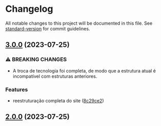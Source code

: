 # Changelog

All notable changes to this project will be documented in this file. See [standard-version](https://github.com/conventional-changelog/standard-version) for commit guidelines.

## [3.0.0](https://github.com/giovanebribeiro/site-amanda-boaviagem/compare/v2.0.0...v3.0.0) (2023-07-25)


### ⚠ BREAKING CHANGES

* A troca de tecnologia foi completa, de modo que a
estrutura atual é incompatível com estruturas anteriores.

### Features

* reestruturação completa do site ([8c29ce2](https://github.com/giovanebribeiro/site-amanda-boaviagem/commit/8c29ce22489e57754d96598562914337e0dd1c1c))

## [2.0.0](https://github.com/giovanebribeiro/site-amanda-boaviagem/compare/v1.0.0...v2.0.0) (2023-07-25)
